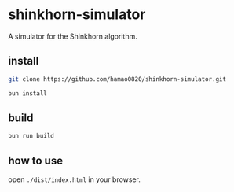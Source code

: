 # shinkhorn-simulator

A simulator for the Shinkhorn algorithm.

## install

```bash
git clone https://github.com/hamao0820/shinkhorn-simulator.git
```

```bash
bun install
```

## build

```bash
bun run build
```

## how to use

open `./dist/index.html` in your browser.
